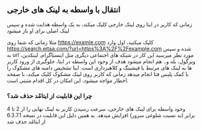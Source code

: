 ## انتقال با واسطه به لینک های خارجی

زمانی که کاربر در ایتا روی لینک خارجی کلیک میکند، به یک واسطه هدایت شده و سپس لینک اصلی برای او باز میشود

مثلا زمانی که شما روی https://examle.com کلیک میکنید، اول وارد https://search.eitaa.com/?url=https%3A%2F%2Fexample.com شده و سپس به url مورد نظر میرسید
این کار در شبکه های اجتماعی دیگری مثل اینستاگرام، لینکدین، ویرگول، بله و.. هم انجام میشود
هدف از وجود این واسطه در ایتا، جلوگیری از ورود کاربر ها به لینک های مرتبط با فیشینگ و کلاهبرداری است. ایتا تشخیص دامنه های مشکوک را با کمک پلیس فتا انجام میدهد
زمانی که کاربر روی لینک مشکوک کلیک میکند، با صفحه اخطار مواجه میشود. این امکان در کل اقدام مثبتی است.

### چرا این قابلیت از ایتامُد حذف شد؟
وجود واسطه برای لینک های خارجی، سرعت رسیدن کاربر به لینک نهایی را از 2 تا 4 برابر (به نسبت شلوغی سرور) افزایش میدهد. به همین دلیل این قابلیت در نسخه 6.3.7.1 از ایتامُد حذف شد
